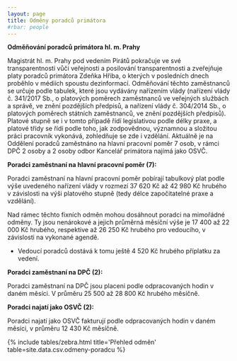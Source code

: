 ```yaml
---
layout: page
title: Odměny poradců primátora
#rbar: people
---
```


**Odměňování poradců primátora hl. m. Prahy**

Magistrát hl. m. Prahy pod vedením Pirátů pokračuje ve své transparentnosti vůči veřejnosti a
posilování transparentnosti a zveřejňuje platy poradců primátora Zdeňka Hřiba, o kterých
v posledních dnech proběhlo v médiích spoustu dezinformací. Odměňování těchto zaměstnanců se
určuje podle tabulek, které jsou vydávány nařízením vlády (nařízení vlády č. 341/2017 Sb., o
platových poměrech zaměstnanců ve veřejných službách a správě, ve znění pozdějších předpisů, a
nařízení vlády č. 304/2014 Sb., o platových poměrech státních zaměstnanců, ve znění pozdějších
předpisů). Platové stupně se i v tomto případě řídí legislativou podle délky praxe, a platové třídy se
řídí podle toho, jak zodpovědnou, významnou a složitou práci pracovník vykonává, zohledňuje se zde
i vzdělání. Aktuálně je na Oddělení poradců zaměstnáno na hlavní pracovní poměr 7 osob, v rámci
DPČ 2 osoby a 2 osoby odbor Kancelář primátora najímá jako OSVČ.

**Poradci zaměstnaní na hlavní pracovní poměr (7):**

Poradci zaměstnaní na hlavní pracovní poměr pobírají tabulkový plat podle výše uvedeného nařízení
vlády v rozmezí 37 620 Kč až 42 980 Kč hrubého v závislosti na výši platového stupně (tedy délce
započitatelné praxe a vzdělání).

Nad rámec těchto fixních odměn mohou dosáhnout poradci na mimořádné odměny. Ty jsou nenárokové a jejich průměrná měsíční výše je 17 400 až 22 000 Kč hrubého, respektive až 26 250 Kč
hrubého pro vedoucího, v závislosti na vykonané agendě.

* Vedoucí poradců dostává k tomu ještě 4 520 Kč hrubého příplatku za vedení.

**Poradci zaměstnaní na DPČ (2):**

Poradci zaměstnaní na DPČ jsou placeni podle odpracovaných hodin v daném měsíci. V průměru
25 500 až 28 800 Kč hrubého měsíčně.

**Poradci najatí jako OSVČ (2):**

Poradci najatí jako OSVČ fakturují podle odpracovaných hodin v daném měsíci, v průměru 12 430 Kč
měsíčně.

{% include tables/zebra.html title='Přehled odměn' table=site.data.csv.odmeny-poradcu %}
